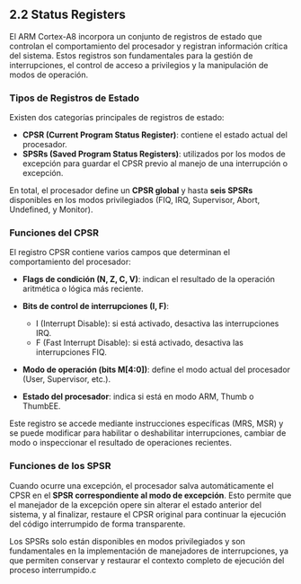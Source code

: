 
## 2.2 Status Registers

El ARM Cortex-A8 incorpora un conjunto de registros de estado que controlan el comportamiento del procesador y registran información crítica del sistema. Estos registros son fundamentales para la gestión de interrupciones, el control de acceso a privilegios y la manipulación de modos de operación.

### Tipos de Registros de Estado

Existen dos categorías principales de registros de estado:

* **CPSR (Current Program Status Register)**: contiene el estado actual del procesador.
* **SPSRs (Saved Program Status Registers)**: utilizados por los modos de excepción para guardar el CPSR previo al manejo de una interrupción o excepción.

En total, el procesador define un **CPSR global** y hasta **seis SPSRs** disponibles en los modos privilegiados (FIQ, IRQ, Supervisor, Abort, Undefined, y Monitor).

### Funciones del CPSR

El registro CPSR contiene varios campos que determinan el comportamiento del procesador:

* **Flags de condición (N, Z, C, V)**: indican el resultado de la operación aritmética o lógica más reciente.
* **Bits de control de interrupciones (I, F)**:

  * I (Interrupt Disable): si está activado, desactiva las interrupciones IRQ.
  * F (Fast Interrupt Disable): si está activado, desactiva las interrupciones FIQ.
* **Modo de operación (bits M\[4:0])**: define el modo actual del procesador (User, Supervisor, etc.).
* **Estado del procesador**: indica si está en modo ARM, Thumb o ThumbEE.

Este registro se accede mediante instrucciones específicas (MRS, MSR) y se puede modificar para habilitar o deshabilitar interrupciones, cambiar de modo o inspeccionar el resultado de operaciones recientes.

### Funciones de los SPSR

Cuando ocurre una excepción, el procesador salva automáticamente el CPSR en el **SPSR correspondiente al modo de excepción**. Esto permite que el manejador de la excepción opere sin alterar el estado anterior del sistema, y al finalizar, restaure el CPSR original para continuar la ejecución del código interrumpido de forma transparente.

Los SPSRs solo están disponibles en modos privilegiados y son fundamentales en la implementación de manejadores de interrupciones, ya que permiten conservar y restaurar el contexto completo de ejecución del proceso interrumpido.c